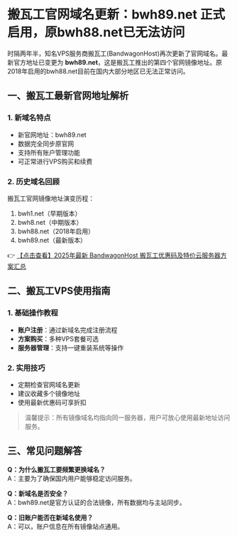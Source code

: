 # 搬瓦工官网域名更新：bwh89.net 正式启用，原bwh88.net已无法访问

时隔两年半，知名VPS服务商搬瓦工(BandwagonHost)再次更新了官网域名。最新官方地址已变更为 **bwh89.net**，这是搬瓦工推出的第四个官网镜像地址。原2018年启用的bwh88.net目前在国内大部分地区已无法正常访问。

## 一、搬瓦工最新官网地址解析

### 1. 新域名特点
- 新官网地址：bwh89.net
- 数据完全同步原官网
- 支持所有账户管理功能
- 可正常进行VPS购买和续费

### 2. 历史域名回顾
搬瓦工官网镜像地址演变历程：
1. bwh1.net（早期版本）
2. bwh8.net（中期版本） 
3. bwh88.net（2018年启用）
4. bwh89.net（最新版本）

👉 [【点击查看】2025年最新 BandwagonHost 搬瓦工优惠码及特价云服务器方案汇总](https://bit.ly/banwagon)

## 二、搬瓦工VPS使用指南

### 1. 基础操作教程
- **账户注册**：通过新域名完成注册流程
- **方案购买**：多种VPS套餐可选
- **服务器管理**：支持一键重装系统等操作

### 2. 实用技巧
- 定期检查官网域名更新
- 建议收藏多个镜像地址
- 使用最新优惠码可享折扣

> 温馨提示：所有镜像域名均指向同一服务器，用户可放心使用最新地址访问服务。

## 三、常见问题解答

**Q：为什么搬瓦工要频繁更换域名？**  
A：主要为了确保国内用户能够稳定访问服务。

**Q：新域名是否安全？**  
A：bwh89.net是官方认证的合法镜像，所有数据均与主站同步。

**Q：旧账户能否在新域名使用？**  
A：可以，账户信息在所有镜像站点通用。